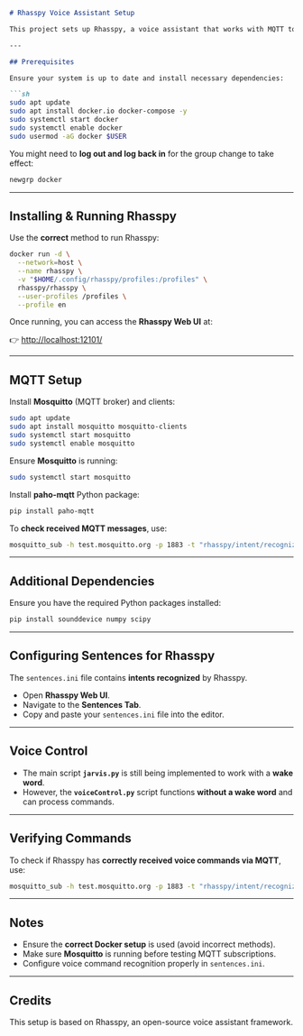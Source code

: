 ```markdown
# Rhasspy Voice Assistant Setup

This project sets up Rhasspy, a voice assistant that works with MQTT to recognize spoken commands. Below are the correct installation steps, dependencies, and configurations needed for the system to function properly.

---

## Prerequisites

Ensure your system is up to date and install necessary dependencies:

```sh
sudo apt update
sudo apt install docker.io docker-compose -y
sudo systemctl start docker
sudo systemctl enable docker
sudo usermod -aG docker $USER
```

You might need to **log out and log back in** for the group change to take effect:

```sh
newgrp docker
```

---

## Installing & Running Rhasspy

Use the **correct** method to run Rhasspy:

```sh
docker run -d \
  --network=host \
  --name rhasspy \
  -v "$HOME/.config/rhasspy/profiles:/profiles" \
  rhasspy/rhasspy \
  --user-profiles /profiles \
  --profile en
```

Once running, you can access the **Rhasspy Web UI** at:

👉 [http://localhost:12101/](http://localhost:12101/)

---

## MQTT Setup

Install **Mosquitto** (MQTT broker) and clients:

```sh
sudo apt update
sudo apt install mosquitto mosquitto-clients
sudo systemctl start mosquitto
sudo systemctl enable mosquitto
```

Ensure **Mosquitto** is running:

```sh
sudo systemctl start mosquitto
```

Install **paho-mqtt** Python package:

```sh
pip install paho-mqtt
```

To **check received MQTT messages**, use:

```sh
mosquitto_sub -h test.mosquitto.org -p 1883 -t "rhasspy/intent/recognized" -v
```

---

## Additional Dependencies

Ensure you have the required Python packages installed:

```sh
pip install sounddevice numpy scipy
```

---

## Configuring Sentences for Rhasspy

The `sentences.ini` file contains **intents recognized** by Rhasspy.

- Open **Rhasspy Web UI**.
- Navigate to the **Sentences Tab**.
- Copy and paste your `sentences.ini` file into the editor.

---

## Voice Control

- The main script **`jarvis.py`** is still being implemented to work with a **wake word**.
- However, the **`voiceControl.py`** script functions **without a wake word** and can process commands.

---

## Verifying Commands

To check if Rhasspy has **correctly received voice commands via MQTT**, use:

```sh
mosquitto_sub -h test.mosquitto.org -p 1883 -t "rhasspy/intent/recognized" -v
```

---

## Notes

- Ensure the **correct Docker setup** is used (avoid incorrect methods).
- Make sure **Mosquitto** is running before testing MQTT subscriptions.
- Configure voice command recognition properly in `sentences.ini`.

---

## Credits

This setup is based on Rhasspy, an open-source voice assistant framework.
